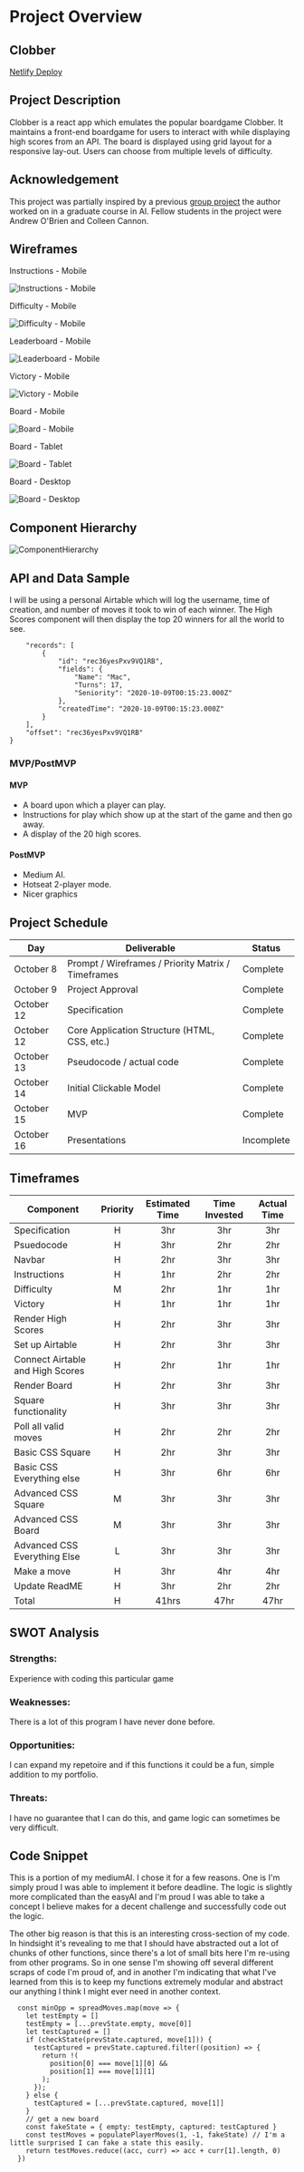 # Project Overview

## Clobber

[Netlify Deploy](https://clobber.netlify.app/)

## Project Description

Clobber is a react app which emulates the popular boardgame Clobber. It maintains a front-end boardgame for users to interact with while displaying high scores from an API. The board is displayed using grid layout for a responsive lay-out. Users can choose from multiple levels of difficulty.

## Acknowledgement

This project was partially inspired by a previous [group project](https://github.com/MakerMacAttack/theClobbit) the author worked on in a graduate course in AI. Fellow students in the project were Andrew O'Brien and Colleen Cannon.

## Wireframes

Instructions - Mobile

![Instructions - Mobile](https://user-images.githubusercontent.com/45667956/95589304-8e6b0700-0a12-11eb-8661-5a6eb27a46e9.png)

Difficulty - Mobile

![Difficulty - Mobile](https://user-images.githubusercontent.com/45667956/95589461-c40ff000-0a12-11eb-80ec-fa8e1567ff4d.png)

Leaderboard - Mobile

![Leaderboard - Mobile](https://user-images.githubusercontent.com/45667956/95589623-fc173300-0a12-11eb-810b-0e84afe44c49.png)

Victory - Mobile

![Victory - Mobile](https://user-images.githubusercontent.com/45667956/95589724-22d56980-0a13-11eb-863c-84a9e4729f1a.png)

Board - Mobile

![Board - Mobile](https://user-images.githubusercontent.com/45667956/95589935-6b8d2280-0a13-11eb-9b97-5806c4a80752.png)

Board - Tablet

![Board - Tablet](https://user-images.githubusercontent.com/45667956/95589992-82337980-0a13-11eb-8e25-7039963d1f05.png)

Board - Desktop

![Board - Desktop](https://user-images.githubusercontent.com/45667956/95590193-be66da00-0a13-11eb-84e0-fcddd3afb165.png)

## Component Hierarchy

![ComponentHierarchy](https://i.imgur.com/e6kJLAF.png)

## API and Data Sample

I will be using a personal Airtable which will log the username, time of creation, and number of moves it took to win of each winner. The High Scores component will then display the top 20 winners for all the world to see.

```{
    "records": [
        {
            "id": "rec36yesPxv9VQ1RB",
            "fields": {
                "Name": "Mac",
                "Turns": 17,
                "Seniority": "2020-10-09T00:15:23.000Z"
            },
            "createdTime": "2020-10-09T00:15:23.000Z"
        }
    ],
    "offset": "rec36yesPxv9VQ1RB"
}
```

### MVP/PostMVP

#### MVP 

- A board upon which a player can play. 
- Instructions for play which show up at the start of the game and then go away.
- A display of the 20 high scores.

#### PostMVP  

- Medium AI.
- Hotseat 2-player mode.
- Nicer graphics

## Project Schedule

|  Day | Deliverable | Status
|---|---| ---|
|October 8| Prompt / Wireframes / Priority Matrix / Timeframes | Complete
|October 9| Project Approval | Complete
|October 12| Specification | Complete
|October 12| Core Application Structure (HTML, CSS, etc.) | Complete
|October 13| Pseudocode / actual code | Complete
|October 14| Initial Clickable Model  | Complete
|October 15| MVP | Complete
|October 16| Presentations | Incomplete

## Timeframes

| Component | Priority | Estimated Time | Time Invested | Actual Time |
| --- | :---: |  :---: | :---: | :---: |
| Specification | H |  3hr | 3hr | 3hr |
| Psuedocode | H |  3hr | 2hr | 2hr |
| Navbar | H |  2hr | 3hr | 3hr |
| Instructions | H |  1hr | 2hr | 2hr |
| Difficulty | M |  2hr | 1hr | 1hr |
| Victory | H |  1hr | 1hr | 1hr |
| Render High Scores | H |  2hr | 3hr | 3hr |
| Set up Airtable | H |  2hr | 3hr | 3hr |
| Connect Airtable and High Scores | H |  2hr | 1hr | 1hr |
| Render Board | H |  2hr | 3hr | 3hr |
| Square functionality | H |  3hr | 3hr | 3hr |
| Poll all valid moves | H |  2hr | 2hr | 2hr |
| Basic CSS Square | H |  2hr | 3hr | 3hr |
| Basic CSS Everything else | H |  3hr | 6hr | 6hr |
| Advanced CSS Square | M |  3hr | 3hr | 3hr |
| Advanced CSS Board | M |  3hr | 3hr | 3hr |
| Advanced CSS Everything Else | L |  3hr | 3hr | 3hr |
| Make a move | H |  3hr | 4hr | 4hr |
| Update ReadME | H | 3hr | 2hr | 2hr |
| Total | H | 41hrs| 47hr | 47hr |

## SWOT Analysis

### Strengths:

Experience with coding this particular game

### Weaknesses:

There is a lot of this program I have never done before.

### Opportunities:

I can expand my repetoire and if this functions it could be a fun, simple addition to my portfolio.

### Threats:

I have no guarantee that I can do this, and game logic can sometimes be very difficult.

## Code Snippet

This is a portion of my mediumAI. I chose it for a few reasons. One is I'm simply proud I was able to implement it before deadline. The logic is slightly more complicated than the easyAI and I'm proud I was able to take a concept I believe makes for a decent challenge and successfully code out the logic.

The other big reason is that this is an interesting cross-section of my code. In hindsight it's revealing to me that I should have abstracted out a lot of chunks of other functions, since there's a lot of small bits here I'm re-using from other programs. So in one sense I'm showing off several different scraps of code I'm proud of, and in another I'm indicating that what I've learned from this is to keep my functions extremely modular and abstract our anything I think I might ever need in another context.

```
  const minOpp = spreadMoves.map(move => {
    let testEmpty = []
    testEmpty = [...prevState.empty, move[0]]
    let testCaptured = []
    if (checkState(prevState.captured, move[1])) {
      testCaptured = prevState.captured.filter((position) => {
        return !(
          position[0] === move[1][0] &&
          position[1] === move[1][1]
        );
      });
    } else {
      testCaptured = [...prevState.captured, move[1]]
    }
    // get a new board
    const fakeState = { empty: testEmpty, captured: testCaptured }
    const testMoves = populatePlayerMoves(1, -1, fakeState) // I'm a little surprised I can fake a state this easily.
    return testMoves.reduce((acc, curr) => acc + curr[1].length, 0)
  })
  ```
